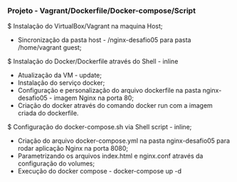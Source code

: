 ### Projeto - Vagrant/Dockerfile/Docker-compose/Script

$ Instalação do VirtualBox/Vagrant na maquina Host;
* Sincronização da pasta host - /nginx-desafio05 para pasta /home/vagrant guest;

$ Instalação do Docker/Dockerfile através do Shell - inline
* Atualização da VM - update;
* Instalação do serviço docker;
* Configuração e personalização do arquivo dockerfile na pasta nginx-desafio05 - imagem Nginx na porta 80;
* Criação do docker através do comando docker run com a imagem criada do dockerfile.

$ Configuração do docker-compose.sh via Shell script - inline;
* Criação do arquivo docker-compose.yml na pasta nginx-desafio05 para rodar aplicação Nginx na porta 8080;
* Parametrizando os arquivos index.html e nginx.conf através da configuração do volumes;
* Execução do docker compose - docker-compose up -d 
